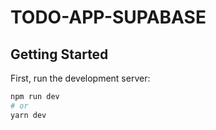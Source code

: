 # TODO-APP-SUPABASE

## Getting Started

First, run the development server:

```bash
npm run dev
# or
yarn dev
```
